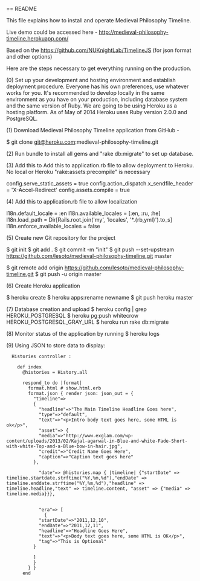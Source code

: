 == README

This file explains how to install and operate Medieval Philosophy Timeline. 

Live demo could be accessed here - http://medieval-philosophy-timeline.herokuapp.com/

Based on the https://github.com/NUKnightLab/TimelineJS (for json format and other options)

Here are the steps necessary to get everything running on the production.

(0) Set up your development and hosting environment and establish deployment procedure. Everyone has his own preferences, use whatever works for you. It's recommended to develop locally in the same environment as you have on your production, including database system and the same version of Ruby. We are going to be using Heroku as a hosting platform. As of May of 2014 Heroku uses Ruby version 2.0.0 and PostgreSQL.

(1) Download Medieval Philosophy Timeline application from GitHub - 
  
  $ git clone git@heroku.com:medieval-philosophy-timeline.git
 
(2) Run bundle to install all gems and "rake db:migrate" to set up database.

(3) Add this to Add this to application.rb file to allow deployment to Heroku. No local or Heroku "rake:assets:precompile" is necessary 

  config.serve_static_assets = true
    config.action_dispatch.x_sendfile_header = 'X-Accel-Redirect'
    config.assets.compile = true

(4) Add this to application.rb file to allow localization
  
  I18n.default_locale = :en
    I18n.available_locales = [:en, :ru, :he]
    I18n.load_path = Dir[Rails.root.join('my', 'locales', '*.{rb,yml}').to_s]
    I18n.enforce_available_locales = false

(5) Create new Git repository for the project

  $ git init
  $ git add .
  $ git commit -m "init"
  $ git push --set-upstream https://github.com/lesoto/medieval-philosophy-timeline.git master

  
  $ git remote add origin https://github.com/lesoto/medieval-philosophy-timeline.git
  $ git push -u origin master

(6) Create Heroku application

  $ heroku create
  $ heroku apps:rename newname
  $ git push heroku master

(7) Database creation and upload
  $ heroku config | grep HEROKU_POSTGRESQL
  $ heroku pg:push whitecrow HEROKU_POSTGRESQL_GRAY_URL
  $ heroku run rake db:migrate

(8) Monitor status of the application by running 
  $ heroku logs

(9) Using JSON to store data to display:
    <script>
        $(document).ready(function() {
          createStoryJS({
            type:       'timeline',
            width:      '800',
            height:     '600',
            source:     '<%= @histories %>',
            embed_id:   'my-timeline'
          });
        });
      </script>
      <div id="timeline-embed"></div>

      Histories controller :

        def index
          @histories = History.all

          respond_to do |format|
            format.html # show.html.erb
            format.json { render json: json_out = {
              "timeline"=>
              {
                "headline"=>"The Main Timeline Headline Goes here",
                "type"=>"default",
                "text"=>"<p>Intro body text goes here, some HTML is ok</p>",
                "asset"=> {
                "media"=>"http://www.exglam.com/wp-content/uploads/2013/02/Kajal-agarwal-in-Blue-and-white-Fade-Short-with-white-Top-and-a-Blue-bow-in-hair.jpg",
                "credit"=>"Credit Name Goes Here",
                "caption"=>"Caption text goes here"
              },

                "date"=> @histories.map { |timeline| {"startDate" => timeline.startdate.strftime("%Y,%m,%d"),"endDate" => timeline.enddate.strftime("%Y,%m,%d"),"headline" => timeline.headline,"text" => timeline.content, "asset" => {"media" => timeline.media}}},


                "era"=> [
                  {
                "startDate"=>"2011,12,10",
                "endDate"=>"2011,12,11",
                "headline"=>"Headline Goes Here",
                "text"=>"<p>Body text goes here, some HTML is OK</p>",
                "tag"=>"This is Optional"
              }

              ]
              }
            } }
          end

